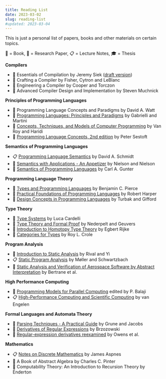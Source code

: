 ```yaml
---
title: Reading List
date: 2023-03-02
slug: reading-list
#updated: 2023-03-04
---
```


This is just a personal list of papers, books and other materials on certain
topics.

:book: = Book, :page_with_curl: = Research Paper, :clipboard: = Lecture Notes, :mortar_board: = Thesis

**Compilers**

- :book: Essentials of Compilation by Jeremy Siek ([draft version](https://www.dropbox.com/s/mfxtojk4yif3toj/python-book.pdf?dl=1))
- :book: Crafting a Compiler by Fisher, Cytron and LeBlanc
- :book: Engineering a Compiler by Cooper and Torczon
- :book: Advanced Compiler Design and Implementation by Steven Muchnick

**Principles of Programming Languages**

- :book: Programming Language Concepts and Paradigms by David A. Watt
- :book: [Programming Languages: Principles and Paradigms](https://link.springer.com/book/10.1007/978-1-84882-914-5) by Gabrielli and Martini
- :book: [Concepts, Techniques, and Models of Computer Programming](https://www.info.ucl.ac.be/~pvr/book.html) by Van Roy and Haridi
- :book: [Programming Language Concepts, 2nd edition](https://www.itu.dk/people/sestoft/plc/) by Peter Sestoft

**Semantics of Programming Languages**

- :clipboard: [Programming Language Semantics](https://people.cs.ksu.edu/~schmidt/705a/Lectures/chapter.pdf) by David A. Schmidt
- :book: [Semantics with Applications - An Appetizer](https://link.springer.com/book/10.1007/978-1-84628-692-6) by Nielson and Nielson
- :book: [Semantics of Programming Languages](https://mitpress.mit.edu/9780262570954/semantics-of-programming-languages/) by Carl A. Gunter

**Programming Language Theory**

- :book: [Types and Programming Languages](https://www.cis.upenn.edu/~bcpierce/tapl/) by Benjamin C. Pierce
- :book: [Practical Foundations of Programming Languages](https://www.cs.cmu.edu/~rwh/pfpl/) by Robert Harper
- :book: [Design Concepts in Programming Languages](https://mitpress.mit.edu/9780262201759/design-concepts-in-programming-languages/) by Turbak and Gifford

**Type Theory**

- :page_with_curl: [Type Systems](http://lucacardelli.name/Papers/TypeSystems.pdf) by Luca Cardelli
- :book: [Type Theory and Formal Proof](https://www.win.tue.nl/~wsinrpn/book_type_theory.htm) by Nederpelt and Geuvers
- :book: [Introduction to Homotopy Type Theory](https://arxiv.org/abs/2212.11082) by Egbert Rijke
- :book: [Categories for Types](https://www.cambridge.org/core/books/categories-for-types/258841251C62FED1DACD20884E59E61C) by Roy L. Crole

**Program Analysis**

- :book: [Introduction to Static Analysis](https://mitpress.mit.edu/9780262043410/introduction-to-static-analysis/) by Rival and Yi
- :clipboard: [Static Program Analysis](https://cs.au.dk/~amoeller/spa/) by Møller and Schwartzbach
- :page_with_curl: [Static Analysis and Verification of Aerospace Software by Abstract Interpretation](https://www.di.ens.fr/~rival/papers/fnt15.pdf) by Bertrane et al.

**High Performance Computing**

- :book: [Programming Models for Parallel Computing](https://mitpress.mit.edu/9780262528818/programming-models-for-parallel-computing/) edited by P. Balaji
- :clipboard: [High-Performance Computing and Scientific Computing](https://www.cs.fsu.edu/~engelen/courses/HPC/) by van Engelen

**Formal Languages and Automata Theory**

- :book: [Parsing Techniques - A Practical Guide](https://dickgrune.com/Books/PTAPG_2nd_Edition/) by Grune and Jacobs
- :page_with_curl: [Derivatives of Regular Expressions](https://dl.acm.org/doi/pdf/10.1145/321239.321249) by Brzozowski
- :page_with_curl: [Regular-expression derivatives reexamined](https://www.ccs.neu.edu/home/turon/re-deriv.pdf) by Owens et al.

**Mathematics**

- :clipboard: [Notes on Discrete Mathematics](https://www.cs.yale.edu/homes/aspnes/classes/202/notes.pdf) by James Aspnes
- :book: A Book of Abstract Algebra by Charles C. Pinter
- :book: Computability Theory: An Introduction to Recursion Theory by Enderton
